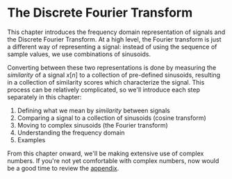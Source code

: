 # The Discrete Fourier Transform

This chapter introduces the frequency domain representation of signals and the Discrete Fourier Transform.
At a high level, the Fourier transform is just a different way of representing a signal: instead of using the sequence of sample values, we use combinations of sinusoids.

Converting between these two representations is done by measuring the *similarity* of a signal $x[n]$ to a collection of pre-defined sinusoids, resulting in a collection of similarity scores which characterize the signal.
This process can be relatively complicated, so we'll introduce each step separately in this chapter:

1. Defining what we mean by *similarity* between signals
2. Comparing a signal to a collection of sinusoids (cosine transform)
3. Moving to complex sinusoids (the Fourier transform)
4. Understanding the frequency domain
5. Examples

From this chapter onward, we'll be making extensive use of complex numbers.
If you're not yet comfortable with complex numbers, now would be a good time to review the [appendix](/appendix/Complex).